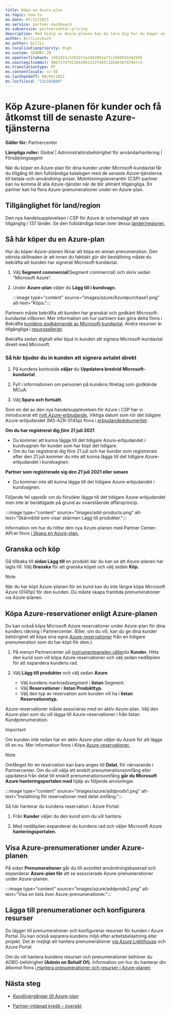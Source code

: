 ```yaml
---
title: Köpa en Azure-plan
ms.topic: how-to
ms.date: 07/21/2021
ms.service: partner-dashboard
ms.subservice: partnercenter-pricing
description: Med Hjälp av Azure-planen kan du lära dig hur du köper en eller flera Azure-prenumerationer, Azure-reservationer, för att konfigurera resurser och visa eller lägga till prenumerationer.
author: BillLinzbach
ms.author: BillLi
ms.localizationpriority: High
ms.custom: SEOMAY.20
ms.openlocfilehash: 1493d22c53915f3a4364981a77c249492b342595
ms.sourcegitcommit: 90bf27df911b428b1222f483c32ba6367870e7c5
ms.translationtype: MT
ms.contentlocale: sv-SE
ms.lasthandoff: 08/04/2021
ms.locfileid: "115102060"
---
```

# <a name="purchase-the-azure-plan-for-customers-and-access-the-latest-azure-services"></a>Köp Azure-planen för kunder och få åtkomst till de senaste Azure-tjänsterna

**Gäller för:** Partnercenter 

**Lämpliga roller:** Global | Administratörsbehörighet för användarhantering | Försäljningsagent

När du köper en Azure-plan för dina kunder under Microsoft-kundavtal får du tillgång till den fullständiga katalogen med de senaste Azure-tjänsterna till betala-och-användning-priser. Molnlösningsleverantör (CSP)-partner kan nu komma åt alla Azure-tjänster när de blir allmänt tillgängliga. En partner kan ha flera Azure-prenumerationer under en Azure-plan. 

## <a name="countryregion-availability"></a>Tillgänglighet för land/region

Den nya handelsupplevelsen i CSP för Azure är schemalagd att vara tillgänglig i 137 länder. Se den fullständiga listan över dessa [länder/regioner.](https://query.prod.cms.rt.microsoft.com/cms/api/am/binary/RE3QN0x) 

## <a name="how-to-purchase-azure-plan"></a>Så här köper du en Azure-plan

Hur du köper Azure-planen liknar att köpa en annan prenumeration. Den största skillnaden är att innan du faktiskt gör din beställning måste du bekräfta att kunden har signerat Microsoft-kundavtal.

1. Välj **Segment commercial**(Segment commercial) och skriv sedan "Microsoft Azure".
2. Under **Azure-plan** väljer du **Lägg till i kundvagn.**

   :::image type="content" source="images/azure/Azurepurchase1.png" alt-text="Köpa.":::

Partnern måste bekräfta att kunden har granskat och godkänt Microsoft-kundavtal villkoren. Mer information om hur partnern kan göra detta finns i Bekräfta [kundens godkännande av Microsoft-kundavtal](./confirm-customer-agreement.md). Andra resurser är tillgängliga i [resursgalleriet](https://partner.microsoft.com/resources/collection/Microsoft-Customer-Agreement-in-the-CSP-program#/).

Bekräfta sedan digitalt eller bjud in kunden att signera Microsoft-kundavtal direkt med Microsoft. 

### <a name="to-invite-the-customer-to-sign-the-agreement-directly"></a>Så här bjuder du in kunden att signera avtalet direkt 

1. På kundens kontosida **väljer** du **Uppdatera bredvid** **Microsoft-kundavtal**.

2. Fyll i informationen om personen på kundens företag som godkände MCuA.

3. Välj **Spara och fortsätt**.  

Som en del av den nya handelsupplevelsen för Azure i CSP har vi introducerat ett [nytt Azure-erbjudande.](./azure-plan-lp.md) Viktiga datum som rör det tidigare Azure-erbjudandet (MS-AZR-0145p) finns i [erbjudandedokumentet](https://go.microsoft.com/fwlink/p/?linkid=2164140).

**Om du har registrerat dig *före* 21 juli 2021**
- Du kommer att kunna lägga till det tidigare Azure-erbjudandet i kundvagnen för kunder som har köpt det tidigare.
- Om du har registrerat dig  före 21 juli och har kunder som registrerats efter den 21 juli kommer du inte att kunna lägga till det tidigare Azure-erbjudandet i kundvagnen.

**Partner som registrerade sig *den 21* juli 2021 eller senare**
- Du kommer inte att kunna lägga till det tidigare Azure-erbjudandet i kundvagnen.

Följande fel uppstår om du försöker lägga till det tidigare Azure-erbjudandet men inte är berättigade på grund av ovanstående affärsprincip. 

:::image type="content" source="images/add-products.png" alt-text="Skärmbild som visar skärmen Lägg till produkter.":::

Information om hur du hittar den nya Azure-planen med Partner Center-API:er finns [i Skapa en Azure-plan.](/partner-center/develop/create-azure-plan#get-the-catalog-item-for-azure-plan)

## <a name="review-and-buy"></a>Granska och köp

Gå tillbaka till **sidan Lägg till** en produkt där du kan se att Azure-planen har lagts till. Välj **Granska** för att granska köpet och välj sedan **Köp.** 

> [!NOTE]
> När du har köpt Azure-planen för en kund kan du inte längre köpa Microsoft Azure (0145p) för den kunden. Du måste skapa framtida prenumerationer via Azure-planen.

## <a name="purchase-azure-reservations-under-the-azure-plan"></a>Köpa Azure-reservationer enligt Azure-planen 
  
Du kan också köpa Microsoft Azure reservationer under Azure-plan för dina kunders räkning i Partnercenter. (Eller, om du vill, kan du ge dina kunder behörighet att köpa sina egna [Azure-reservationer](give-customers-permission.md) från en tidigare prenumeration som du har köpt för dem.)

1. På menyn Partnercenter på [instrumentpanelen väljer](https://partner.microsoft.com/dashboard/)du **Kunder.** Hitta den kund som vill köpa Azure-reservationer och välj sedan nedåtpilen för att expandera kundens rad.

2. Välj **Lägg till produkter** och välj sedan **Azure**. 

   - Välj kundens marknadssegment i **listan** Segment.
   - Välj **Reservationer** i **listan Produkttyp.**
   - Välj den typ av reservation som kunden vill ha i **listan Reservationstyp.**

Azure-reservationer måste associeras med en aktiv Azure-plan. Välj den Azure-plan som du vill lägga till Azure-reservationer i från listan Kundprenumeration. 

> [!IMPORTANT] 
> Om kunden inte redan har en aktiv Azure-plan väljer du Azure för att lägga till en nu. Mer information finns i Köpa [Azure-reservationer.](azure-reservations-buying.md#purchase-azure-reservations)

> [!NOTE]
> Omfånget för en reservation kan bara anges till **Delat**, för närvarande i Partnercenter. Om du vill välja ett enskilt prenumerationsomfång eller uppdatera från delat till enskilt prenumerationsomfång **går du Microsoft Azure hanteringsportalen med** hjälp av följande anvisningar. 

:::image type="content" source="images/azure/addprods1.png" alt-text="Inställning för reservationer med delat omfång.":::

Så här hanterar du kundens reservation i Azure Portal: 

1. Från **Kunder** väljer du den kund som du vill hantera. 

2. Med nedåtpilen expanderar du kundens rad och väljer Microsoft Azure **hanteringsportalen.**  
 
## <a name="view-azure-subscriptions-under-the-azure-plan"></a>Visa Azure-prenumerationer under Azure-planen

På sidan **Prenumerationer** går du till avsnittet användningsbaserad och expanderar **Azure-plan för** att se associerade Azure-prenumerationer under Azure-planen.

:::image type="content" source="images/azure/addprods2.png" alt-text="Visa en lista över Azure-prenumerationer."::: 

## <a name="add-subscriptions-and-configure-resources"></a>Lägga till prenumerationer och konfigurera resurser

Du lägger till prenumerationer och konfigurerar resurser för kunden i Azure Portal. Du kan också separera kundens miljö efter arbetsbelastning eller projekt. Det är möjligt att hantera prenumerationer [via Azure Lighthouse](https://azure.microsoft.com/services/azure-lighthouse/) och Azure Portal. 

Om du vill hantera kundens resurser och prenumerationer behöver du AOBO-behörighet **(Admin on Behalf Of).** Information om hur du hanterar din åtkomst finns [i Hantera prenumerationer och resurser i Azure-planen](azure-plan-manage.md)

## <a name="next-steps"></a>Nästa steg

- [Kundövergångar till Azure-plan](azure-plan-transition.md)

- [Partner-intjänad kredit – översikt](partner-earned-credit.md)
